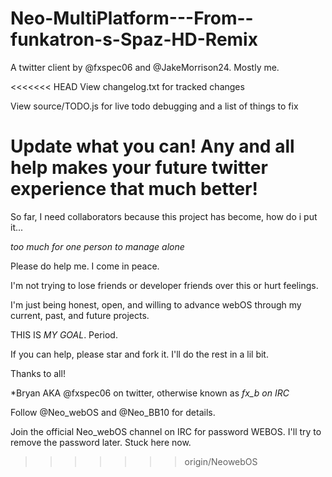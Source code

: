 Neo-MultiPlatform---From--funkatron-s-Spaz-HD-Remix
===================================================

A twitter client by @fxspec06 and @JakeMorrison24. Mostly me.


<<<<<<< HEAD
View changelog.txt for tracked changes

View source/TODO.js for live todo debugging and a list of things to fix

Update what you can! Any and all help makes your future twitter experience that much better!
=======
So far, I need collaborators because this project has become, how do i put it...


*too much for one person to manage alone*

Please do help me. I come in peace.

I'm not trying to lose friends or developer friends over this or hurt feelings. 

I'm just being honest, open, and willing to advance webOS through my current, past, and future projects.

THIS IS *MY GOAL*. Period.

If you can help, please star and fork it. I'll do the  rest in a lil bit.


Thanks to all!

*Bryan AKA @fxspec06 on twitter, otherwise known as *fx_b* *on IRC*

Follow @Neo_webOS and @Neo_BB10 for details.

Join the official Neo_webOS channel on IRC for password WEBOS. I'll try to remove the password later. Stuck here now.
>>>>>>> origin/NeowebOS
